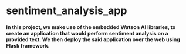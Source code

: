 # sentiment_analysis_app
#### In this project, we make use of the embedded Watson AI libraries, to create an application that would perform sentiment analysis on a provided text. We then deploy the said application over the web using Flask framework.

